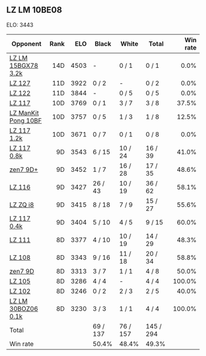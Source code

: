 ## LZ LM 10BE08 ##

ELO: 3443

Opponent | Rank | ELO | Black | White | Total | Win rate
---------|-----:|----:|-------|-------|-------|-------:
[LZ LM 15BGX78 3.2k](LZ%20LM%2015BGX78%203.2k.md) | 14D | 4503 | - | 0 / 1 | 0 / 1 | 0.0%
[LZ 127](LZ%20127.md) | 11D | 3922 | 0 / 2 | - | 0 / 2 | 0.0%
[LZ 122](LZ%20122.md) | 11D | 3844 | - | 0 / 5 | 0 / 5 | 0.0%
[LZ 117](LZ%20117.md) | 10D | 3769 | 0 / 1 | 3 / 7 | 3 / 8 | 37.5%
[LZ ManKit Pong 10BF](LZ%20ManKit%20Pong%2010BF.md) | 10D | 3757 | 0 / 5 | 1 / 3 | 1 / 8 | 12.5%
[LZ 117 1.2k](LZ%20117%201.2k.md) | 10D | 3671 | 0 / 7 | 0 / 1 | 0 / 8 | 0.0%
[LZ 117 0.8k](LZ%20117%200.8k.md) | 9D | 3543 | 6 / 15 | 10 / 24 | 16 / 39 | 41.0%
[zen7 9D+](zen7%209D+.md) | 9D | 3452 | 1 / 7 | 16 / 28 | 17 / 35 | 48.6%
[LZ 116](LZ%20116.md) | 9D | 3427 | 26 / 43 | 10 / 19 | 36 / 62 | 58.1%
[LZ ZQ i8](LZ%20ZQ%20i8.md) | 9D | 3415 | 8 / 18 | 7 / 9 | 15 / 27 | 55.6%
[LZ 117 0.4k](LZ%20117%200.4k.md) | 9D | 3404 | 5 / 10 | 4 / 5 | 9 / 15 | 60.0%
[LZ 111](LZ%20111.md) | 8D | 3377 | 4 / 10 | 10 / 19 | 14 / 29 | 48.3%
[LZ 108](LZ%20108.md) | 8D | 3343 | 9 / 16 | 11 / 18 | 20 / 34 | 58.8%
[zen7 9D](zen7%209D.md) | 8D | 3313 | 3 / 7 | 1 / 1 | 4 / 8 | 50.0%
[LZ 105](LZ%20105.md) | 8D | 3286 | 4 / 4 | - | 4 / 4 | 100.0%
[LZ 102](LZ%20102.md) | 8D | 3246 | 0 / 2 | 2 / 3 | 2 / 5 | 40.0%
[LZ LM 30BOZ06 0.1k](LZ%20LM%2030BOZ06%200.1k.md) | 8D | 3230 | 3 / 3 | 1 / 1 | 4 / 4 | 100.0%
Total | | | 69 / 137 | 76 / 157 | 145 / 294 | 
Win rate| | | 50.4% | 48.4% | 49.3% | 
